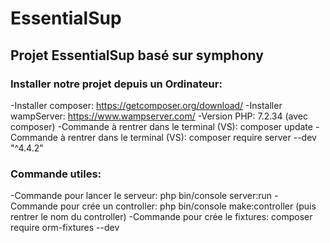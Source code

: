 # EssentialSup
## Projet EssentialSup basé sur symphony



### Installer notre projet depuis un Ordinateur:
   -Installer composer: https://getcomposer.org/download/
  -Installer wampServer: https://www.wampserver.com/
  -Version PHP: 7.2.34 (avec composer)
  -Commande à rentrer dans le terminal (VS): composer update
  -Commande à rentrer dans le terminal (VS): composer require server --dev "^4.4.2"
  
  
  
### Commande utiles:
  -Commande pour lancer le serveur: php bin/console server:run
  -Commande pour crée un controller: php bin/console make:controller    (puis rentrer le nom du controller)
  -Commande pour crée le fixtures: composer require orm-fixtures --dev
